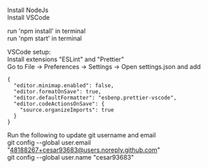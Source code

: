 Install NodeJs  
Install VSCode

run 'npm install' in terminal  
run 'npm start' in terminal

VSCode setup:  
Install extensions "ESLint" and "Prettier"  
Go to File -> Preferences -> Settings -> Open settings.json and add

```
{
  "editor.minimap.enabled": false,
  "editor.formatOnSave": true,
  "editor.defaultFormatter": "esbenp.prettier-vscode",
  "editor.codeActionsOnSave": {
    "source.organizeImports": true
  }
}
```

Run the following to update git username and email  
git config --global user.email "48188267+cesar93683@users.noreply.github.com"  
git config --global user.name "cesar93683"
